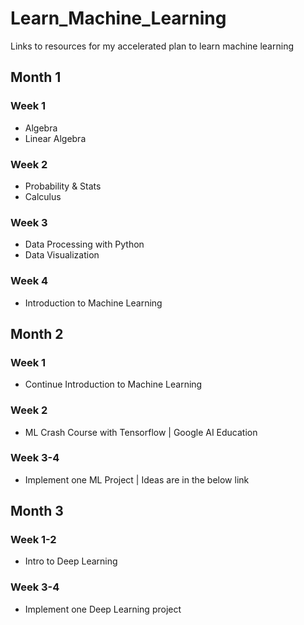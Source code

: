 # Learn_Machine_Learning
Links to resources for my accelerated plan to learn machine learning
## Month 1
### Week 1
- Algebra
- Linear Algebra
### Week 2
- Probability & Stats
- Calculus
### Week 3
- Data Processing with Python
- Data Visualization
### Week 4
- Introduction to Machine Learning
## Month 2
### Week 1
- Continue Introduction to Machine Learning
### Week 2
- ML Crash Course with Tensorflow | Google AI Education
### Week 3-4
- Implement one ML Project | Ideas are in the below link
## Month 3
### Week 1-2
- Intro to Deep Learning
### Week 3-4
- Implement one Deep Learning project
